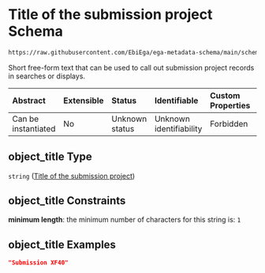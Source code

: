 # Title of the submission project Schema

```txt
https://raw.githubusercontent.com/EbiEga/ega-metadata-schema/main/schemas/EGA.submission.json#/properties/object_title
```

Short free-form text that can be used to call out submission project records in searches or displays.

| Abstract            | Extensible | Status         | Identifiable            | Custom Properties | Additional Properties | Access Restrictions | Defined In                                                                           |
| :------------------ | :--------- | :------------- | :---------------------- | :---------------- | :-------------------- | :------------------ | :----------------------------------------------------------------------------------- |
| Can be instantiated | No         | Unknown status | Unknown identifiability | Forbidden         | Allowed               | none                | [EGA.submission.json\*](../../../schemas/EGA.submission.json "open original schema") |

## object\_title Type

`string` ([Title of the submission project](ega-19-properties-title-of-the-submission-project.md))

## object\_title Constraints

**minimum length**: the minimum number of characters for this string is: `1`

## object\_title Examples

```json
"Submission XF40"
```
